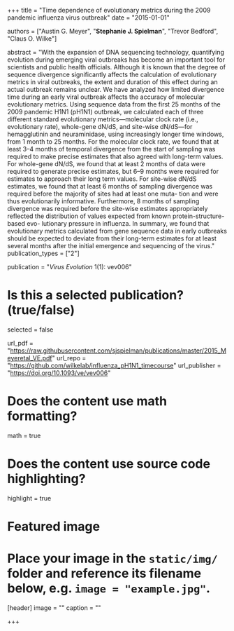 +++
title = "Time dependence of evolutionary metrics during the 2009 pandemic influenza virus outbreak"
date = "2015-01-01"

authors = ["Austin G. Meyer", "**Stephanie J. Spielman**", "Trevor Bedford", "Claus O. Wilke"]

abstract = "With the expansion of DNA sequencing technology, quantifying evolution during emerging viral outbreaks has become an important tool for scientists and public health officials. Although it is known that the degree of sequence divergence significantly affects the calculation of evolutionary metrics in viral outbreaks, the extent and duration of this effect during an actual outbreak remains unclear. We have analyzed how limited divergence time during an early viral outbreak affects the accuracy of molecular evolutionary metrics. Using sequence data from the first 25 months of the 2009 pandemic H1N1 (pH1N1) outbreak, we calculated each of three different standard evolutionary metrics—molecular clock rate (i.e., evolutionary rate), whole-gene dN/dS, and site-wise dN/dS—for hemagglutinin and neuraminidase, using increasingly longer time windows, from 1 month to 25 months. For the molecular clock rate, we found that at least 3–4 months of temporal divergence from the start of sampling was required to make precise estimates that also agreed with long-term values. For whole-gene dN/dS, we found that at least 2 months of data were required to generate precise estimates, but 6–9 months were required for estimates to approach their long term values. For site-wise dN/dS estimates, we found that at least 6 months of sampling divergence was required before the majority of sites had at least one muta- tion and were thus evolutionarily informative. Furthermore, 8 months of sampling divergence was required before the site-wise estimates appropriately reflected the distribution of values expected from known protein-structure-based evo- lutionary pressure in influenza. In summary, we found that evolutionary metrics calculated from gene sequence data in early outbreaks should be expected to deviate from their long-term estimates for at least several months after the initial emergence and sequencing of the virus."
publication_types = ["2"]

publication = "*Virus Evolution* 1(1): vev006"

# Is this a selected publication? (true/false)
selected = false

url_pdf = "https://raw.githubusercontent.com/sjspielman/publications/master/2015_Meyeretal_VE.pdf"
url_repo = "https://github.com/wilkelab/influenza_pH1N1_timecourse"
url_publisher = "https://doi.org/10.1093/ve/vev006"
# Does the content use math formatting?
math = true

# Does the content use source code highlighting?
highlight = true

# Featured image
# Place your image in the `static/img/` folder and reference its filename below, e.g. `image = "example.jpg"`.
[header]
image = ""
caption = ""

+++

<!-- More detail can easily be written here using *Markdown* and $\rm \LaTeX$ math code. -->
